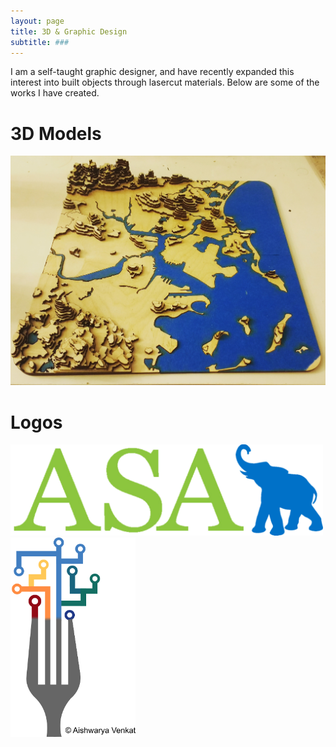 ```yaml
---
layout: page
title: 3D & Graphic Design
subtitle: ###
---
```


I am a self-taught graphic designer, and have recently expanded this interest into built objects through lasercut materials. Below are some of the works I have created.

# 3D Models
![](/img/gbos_lasercut.jpg)

# Logos


<img src="/img/AV_ASAT-LOGO.png" alt="" width="500">
<img src="/img/AV_nds_logo.png" alt="" width="200">
